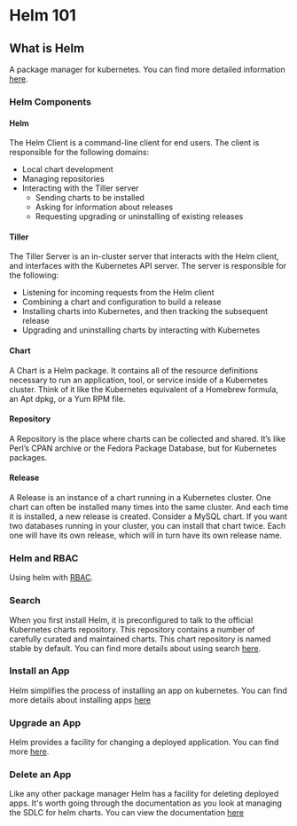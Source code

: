# Helm 101

## What is Helm

A package manager for kubernetes. You can find more detailed information [here](https://helm.sh/).

### Helm Components

#### Helm

The Helm Client is a command-line client for end users. The client is responsible for the following domains:

* Local chart development
* Managing repositories
* Interacting with the Tiller server
  * Sending charts to be installed
  * Asking for information about releases
  * Requesting upgrading or uninstalling of existing releases

#### Tiller

The Tiller Server is an in-cluster server that interacts with the Helm client, and interfaces with the Kubernetes API server. The server is responsible for the following:

* Listening for incoming requests from the Helm client
* Combining a chart and configuration to build a release
* Installing charts into Kubernetes, and then tracking the subsequent release
* Upgrading and uninstalling charts by interacting with Kubernetes

#### Chart

A Chart is a Helm package. It contains all of the resource definitions necessary to run an application, tool, or service inside of a Kubernetes cluster. Think of it like the Kubernetes equivalent of a Homebrew formula, an Apt dpkg, or a Yum RPM file.

#### Repository

A Repository is the place where charts can be collected and shared. It’s like Perl’s CPAN archive or the Fedora Package Database, but for Kubernetes packages.

#### Release

A Release is an instance of a chart running in a Kubernetes cluster. One chart can often be installed many times into the same cluster. And each time it is installed, a new release is created. Consider a MySQL chart. If you want two databases running in your cluster, you can install that chart twice. Each one will have its own release, which will in turn have its own release name.

### Helm and RBAC

Using helm with [RBAC](https://docs.helm.sh/using_helm/#tiller-namespaces-and-rbac).

### Search

When you first install Helm, it is preconfigured to talk to the official Kubernetes charts repository. This repository contains a number of carefully curated and maintained charts. This chart repository is named stable by default. You can find more details about using search [here](https://docs.helm.sh/using_helm/#helm-search-finding-charts).

### Install an App

Helm simplifies the process of installing an app on kubernetes. You can find more details about installing apps [here](https://docs.helm.sh/using_helm/#helm-install-installing-a-package)

### Upgrade an App

Helm provides a facility for changing a deployed application. You can find more [here](https://docs.helm.sh/using_helm/#helm-upgrade-and-helm-rollback-upgrading-a-release-and-recovering-on-failure).

### Delete an App

Like any other package manager Helm has a facility for deleting deployed apps. It's worth going through the documentation as you look at managing the SDLC for helm charts. You can view the documentation [here](https://docs.helm.sh/using_helm/#helm-delete-deleting-a-release)
